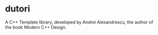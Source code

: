 # dutori
A C++ Template library, developed by Andrei Alexandrescu, the author of the book Modern C++ Design.

